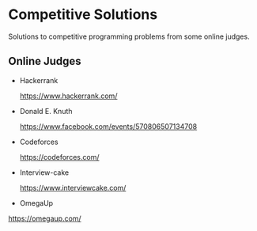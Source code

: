 # Competitive Solutions
Solutions to competitive programming problems from some online judges.

## Online Judges

 - Hackerrank

   https://www.hackerrank.com/

 - Donald E. Knuth

   https://www.facebook.com/events/570806507134708

 - Codeforces

   https://codeforces.com/

 - Interview-cake

   https://www.interviewcake.com/

 - OmegaUp

  https://omegaup.com/
